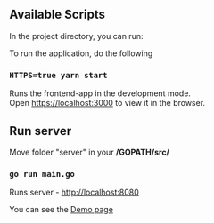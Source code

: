 ## Available Scripts

In the project directory, you can run:

To run the application, do the following

### `HTTPS=true yarn start`

Runs the frontend-app in the development mode.<br />
Open [https://localhost:3000](https://localhost:3000) to view it in the browser.

## Run server

Move folder "server" in your <b>/GOPATH/src/</b>

### `go run main.go`

Runs server - [http://localhost:8080](http://localhost:8080)

You can see the [Demo page](https://golang-simple-chat.herokuapp.com/)
